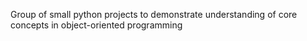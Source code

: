 Group of small python projects to demonstrate understanding of core concepts in object-oriented programming
